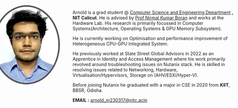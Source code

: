 <img width="200" height="240" src="profile.jpg" style="float: left; margin: 0px 20px 0px -250px; border-radius: 50%;  border: 5px solid #555;">

Arnold is a grad student @ [Computer Science and Engineering Department](https://minerva.nitc.ac.in)<b> , NIT Calicut</b>. He is advised by [Prof Nirmal Kumar Boran](https://people.cse.nitc.ac.in/nirmal/) and works at the Hardware Lab. His research is primarily focussed in Computer Systems(Architecture, Operating Systems & GPU Memory Subsystem).

He is currently working on Optimisation and performance improvement of Heterogeneous CPU-GPU Integrated System.

He previously worked at State Street Global Advisors in 2022 as an Apprentice in Identity and Access Management where his work primarily revolved around troubleshooting issues on Nutanix stack. He is skilled in resolving issues related to Networking, Hardware, Virtualisation/Hypervisors, Storage on (AHV/ESXi/Hyper-V).

Before joining Nutanix he graduated with a major in CSE in 2020 from <b>KIIT</b>, BBSR, Odisha.

<b>EMAIL :</b> arnold_m230317@nitc.acin


